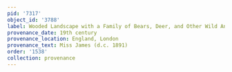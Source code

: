 ```yaml
---
pid: '7317'
object_id: '3788'
label: Wooded Landscape with a Family of Bears, Deer, and Other Wild Animals
provenance_date: 19th century
provenance_location: England, London
provenance_text: Miss James (d.c. 1891)
order: '1538'
collection: provenance
---
```

